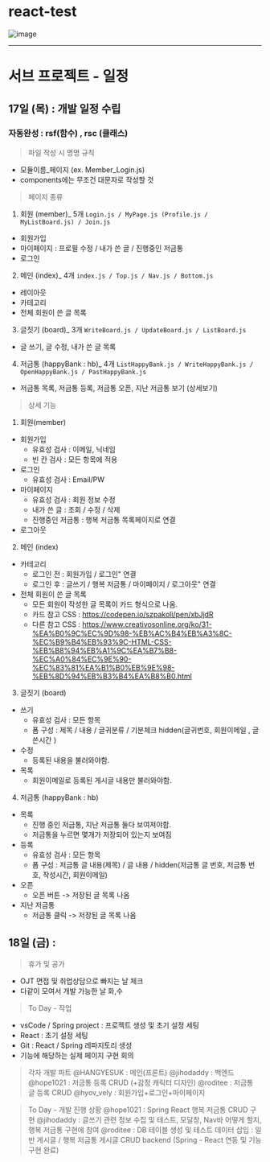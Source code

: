 # react-test

![image](https://user-images.githubusercontent.com/54533283/158503759-c72d41d8-7155-437a-b99b-5aa7b6d01edf.png)


***


# 서브 프로젝트 - 일정

## 17일 (목) : 개발 일정 수립

### 자동완성 : rsf(함수) , rsc (클래스)

> 파일 작성 시 명명 규칙
- 모듈이름_페이지 (ex. Member_Login.js)
- components에는 무조건 대문자로 작성할 것

> 페이지 종류
1. 회원 (member)_  5개
  ``` Login.js / MyPage.js (Profile.js / MyListBoard.js) / Join.js ```
  - 회원가입
  - 마이페이지 : 프로필 수정 / 내가 쓴 글 / 진행중인 저금통
  - 로그인

2. 메인 (index)_ 4개
  ``` index.js / Top.js / Nav.js / Bottom.js ```
  - 레이아웃
  - 카테고리
  - 전체 회원이 쓴 글 목록

3. 글짓기 (board)_ 3개
  ``` WriteBoard.js / UpdateBoard.js / ListBoard.js ```
  - 글 쓰기, 글 수정, 내가 쓴 글 목록

4. 저금통 (happyBank : hb)_ 4개
  ``` ListHappyBank.js / WriteHappyBank.js / OpenHappyBank.js / PastHappyBank.js ```
  - 저금통 목록, 저금통 등록, 저금통 오픈, 지난 저금통 보기 (상세보기)

> 상세 기능
 1. 회원(member)
  - 회원가입
    * 유효성 검사 : 이메일, 닉네임
    * 빈 칸 검사 : 모든 항목에 적용
  - 로그인
    * 유효성 검사 : Email/PW
  - 마이페이지
    * 유효성 검사 : 회원 정보 수정
    * 내가 쓴 글 : 조회 / 수정 / 삭제
    * 진행중인 저금통 : 행복 저금통 목록페이지로 연결
  - 로그아웃

2. 메인 (index)
  - 카테고리
    * 로그인 전 : 회원가입 / 로그인" 연결
    * 로그인 후 : 글쓰기 / 행복 저금통 / 마이페이지 / 로그아웃" 연결
  - 전체 회원이 쓴 글 목록
    * 모든 회원이 작성한 글 목록이 카드 형식으로 나옴.
    * 카드 참고 CSS : https://codepen.io/szpakoli/pen/xbJjdR
    * 다른 참고 CSS : https://www.creativosonline.org/ko/31-%EA%B0%9C%EC%9D%98-%EB%AC%B4%EB%A3%8C-%EC%B9%B4%EB%93%9C-HTML-CSS-%EB%B8%94%EB%A1%9C%EA%B7%B8-%EC%A0%84%EC%9E%90-%EC%83%81%EA%B1%B0%EB%9E%98-%EB%8D%94%EB%B3%B4%EA%B8%B0.html

3. 글짓기 (board)
  - 쓰기
    * 유효성 검사 : 모든 항목
    * 폼 구성 : 제목 / 내용 / 글귀분류 / 기분체크
              hidden(글귀번호, 회원이메일 , 글쓴시간 )
  - 수정
    * 등록된 내용을 불러와야함.
  - 목록
    * 회원이메일로 등록된 게시글 내용만 불러와야함.

4. 저금통 (happyBank : hb)
  - 목록
    * 진행 중인 저금통, 지난 저금통 둘다 보여져야함.
    * 저금통을 누르면 몇개가 저장되어 있는지 보여짐
  - 등록
    * 유효성 검사 : 모든 항목
    * 폼 구성 : 저금통 글 내용(제목) / 글 내용 /
              hidden(저금통 글 번호, 저금통 번호, 작성시간, 회원이메일)
  - 오픈
    * 오픈 버튼 -> 저장된 글 목록 나옴
  - 지난 저금통
    * 저금통 클릭 -> 저장된 글 목록 나옴

## 18일 (금) :

>  휴가 및 공가
- OJT 면접 및 취업상담으로 빠지는 날 체크
- 다같이 모여서 개발 가능한 날 화,수

> To Day - 작업
- vsCode / Spring project : 프로젝트 생성 및 초기 설정 세팅
- React : 초기 설정 세팅
- Git : React / Spring 레파지토리 생성
- 기능에 해당하는 실제 페이지 구현 회의

> 각자 개발 파트
@HANGYESUK : 메인(프론트)
@jihodaddy : 백엔드
@hope1021  : 저금통 등록 CRUD (+감정 캐릭터 디자인)
@roditee   : 저금통 글 등록 CRUD
@hyov_vely : 회원가입+로그인+마이페이지

> To Day - 개발 진행 상황
@hope1021  : Spring React 행복 저금통 CRUD 구현
@jihodaddy : 글쓰기 관련 정보 수집 및 테스트, 모달창, Nav바 어떻게 할지, 행복 저금통 구현에 참여
@roditee   : DB 테이블 생성 및 테스트 데이터 삽입
: 일반 게시글 / 행복 저금통 게시글 CRUD backend (Spring - React 연동 및 기능 구현 완료)
